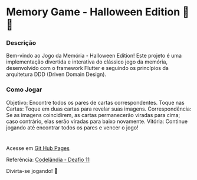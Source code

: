 # Memory Game - Halloween Edition 🎃🎃

### Descrição
Bem-vindo ao Jogo da Memória - Halloween Edition! Este projeto é uma implementação divertida e interativa do clássico jogo da memória, desenvolvido com o framework Flutter e seguindo os princípios da arquitetura DDD (Driven Domain Design).

### Como Jogar
Objetivo: Encontre todos os pares de cartas correspondentes.
Toque nas Cartas: Toque em duas cartas para revelar suas imagens.
Correspondência: Se as imagens coincidirem, as cartas permanecerão viradas para cima; caso contrário, elas serão viradas para baixo novamente.
Vitória: Continue jogando até encontrar todos os pares e vencer o jogo!

#

Acesse em <a href="https://isabelafagundes.github.io/jogo-da-memoria-com-FLUTTER/)https://isabelafagundes.github.io/jogo-da-memoria-com-FLUTTER/" target="_blank">Git Hub Pages</a>

Referência: <a href="https://www.figma.com/file/Yb9IBH56g7T1hdIyZ3BMNO/Desafios---Codel%C3%A2ndia?node-id=29500%3A2&mode=dev)https://www.figma.com/file/Yb9IBH56g7T1hdIyZ3BMNO/Desafios---Codel%C3%A2ndia?node-id=29500%3A2&mode=dev" target="_blank">Codelândia - Deafio 11</a>

Divirta-se jogando! 🎉

